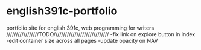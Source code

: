 # english391c-portfolio
portfolio site for english 391c, web programming for writers
/////////////////TODO/////////////////////////////
-fix link on explore button in index
-edit container size across all pages
-update opacity on NAV
